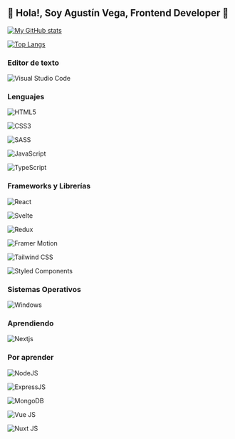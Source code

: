  ## 👋 Hola!, Soy Agustín Vega, Frontend Developer 🚀

[![My GitHub stats](https://github-readme-stats.vercel.app/api?username=akus-dev&theme=radical)](https://github.com/anuraghazra/github-readme-stats)

[![Top Langs](https://github-readme-stats.vercel.app/api/top-langs/?username=akus-dev&layout=compact&theme=radical&&hide=php)](https://github.com/ramzeta/github-readme-stats)

### Editor de texto
![Visual Studio Code](https://img.shields.io/badge/Visual_Studio_Code-0078D4?logo=visual%20studio%20code&logoColor=white)

### Lenguajes
![HTML5](https://img.shields.io/badge/HTML5-E34F26?logo=html5&logoColor=white)

![CSS3](https://img.shields.io/badge/CSS3-1572B6?logo=css3&logoColor=white)

![SASS](https://img.shields.io/badge/SASS-f06292?logo=sass&logoColor=white)

![JavaScript](https://img.shields.io/badge/JavaScript-ffd600?logo=javascript&logoColor=1c1b1b)

![TypeScript](https://img.shields.io/badge/TypeScript-007ACC?logo=typescript&logoColor=white)


### Frameworks y Librerías 
![React](https://img.shields.io/badge/React-20232A?logo=react&logoColor=61DAFB)

![Svelte](https://img.shields.io/badge/Svelte-f23b00?logo=svelte&logoColor=f2f2f2)

![Redux](https://img.shields.io/badge/Redux_Toolkit-7046b2?logo=redux&logoColor=white)

![Framer Motion](https://img.shields.io/badge/Framer_Motion-841ff5?logo=framer&logoColor=white)

![Tailwind CSS](https://img.shields.io/badge/Tailwind_CSS-38B2AC?logo=tailwind-css&logoColor=white)

![Styled Components](https://img.shields.io/badge/Styled_Components-cf698c?logo=styled-components&logoColor=white)

### Sistemas Operativos
![Windows](https://img.shields.io/badge/Windows-0078D6?logo=windows&logoColor=white)

### Aprendiendo
![Nextjs](https://img.shields.io/badge/Next.js-292929?logo=nextdotjs&logoColor=white)

### Por aprender
![NodeJS](https://img.shields.io/badge/Node.js-339933?logo=nodedotjs&logoColor=white)

![ExpressJS](https://img.shields.io/badge/Express.js-93c324?logo=express&logoColor=white)

![MongoDB](https://img.shields.io/badge/MongoDB-4EA94B?logo=mongodb&logoColor=white)

![Vue JS](https://img.shields.io/badge/Vue.js-3dae7b?logo=vuedotjs&logoColor=f2f2f2)

![Nuxt JS](https://img.shields.io/badge/Nuxt.js-387a6a?logo=nuxtdotjs&logoColor=f2f2f2)

